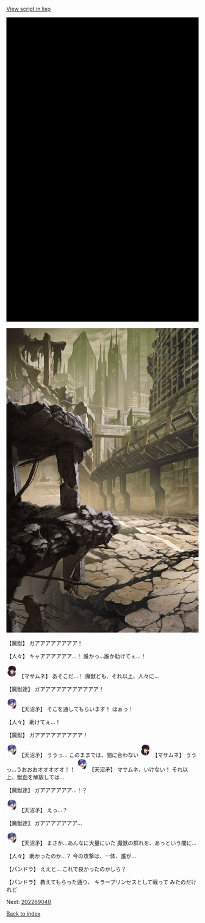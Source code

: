 [View script in lisp](../scripts/202269033.txt)

![bg_black.png](../images/backgrounds/bg_black.png)

![collapsecity.png](../images/backgrounds/collapsecity.png)

【魔獣】
ガアアアアアアアア！

【人々】
キャアアアアアア…！
誰かっ…誰か助けてぇ…！

<img src="../images/units/1100111.png" alt="1100111.png" height="34"/>
【マサムネ】
あそこだ…！
魔獣ども、それ以上、人々に…

【魔獣達】
ガアアアアアアアアアアア！

<img src="../images/units/1300431.png" alt="1300431.png" height="34"/>
【天沼矛】
そこを通してもらいます！
はぁっ！

【人々】
助けてぇ…！

【魔獣】
ガアアアアアアアアア！

<img src="../images/units/1300431.png" alt="1300431.png" height="34"/>
【天沼矛】
ううっ…
このままでは、間に合わない

<img src="../images/units/1100111.png" alt="1100111.png" height="34"/>
【マサムネ】
ううっ…うおおおオオオオオ！！

<img src="../images/units/1300431.png" alt="1300431.png" height="34"/>
【天沼矛】
マサムネ、いけない！
それ以上、獣血を解放しては…

【魔獣達】
ガアアアアアア…！？

<img src="../images/units/1300431.png" alt="1300431.png" height="34"/>
【天沼矛】
えっ…？

【魔獣達】
ガアアアアアアア…

<img src="../images/units/1300431.png" alt="1300431.png" height="34"/>
【天沼矛】
まさか…あんなに大量にいた
魔獣の群れを、あっという間に…

【人々】
助かったのか…？
今の攻撃は、一体、誰が…

【パンドラ】
ええと…
これで良かったのかしら？

【パンドラ】
教えてもらった通り、
キラープリンセスとして戦って
みたのだけれど


Next: [202269040](202269040.md)

[Back to index](index.md)
